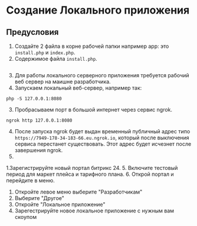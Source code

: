 # Создание Локального приложения
## Предусловия
1. Создайте 2 файла в корне рабочей папки например app: это `install.php` и `index.php`.
2. Содержимое файла `install.php`.
   ```php
   ```
3. Для работы локального серверного приложения требуется рабочий веб сервер на маишне разработчика.
4. Запускаем локальный веб-сервер, например так:
```shell
php -S 127.0.0.1:8080
```
3. Пробрасываем порт в большой интернет через сервис ngrok.
```shell
ngrok http 127.0.0.1:8080
```
4. После запуска ngrok будет выдан временный публичный адрес типо `https://7949-178-34-183-66.eu.ngrok.io`, который после выключения сервиса перестанет существовать. Этот адрес будет исчезнет после завершения ngrok.
5. 
1.Зарегистрируйте новый портал битрикс 24.
5. Включите тестовый период для маркет плейса и тарифного плана.
6. Открой портал и перейдите в меню.
   1. Откройте левое меню выберите "Разработчикам"
   2. Выберите "Другое"
   3. Откройте "Локальное приложение"
   4. Зарегестрируйте новое локальное приложение с нужным вам скоупом
